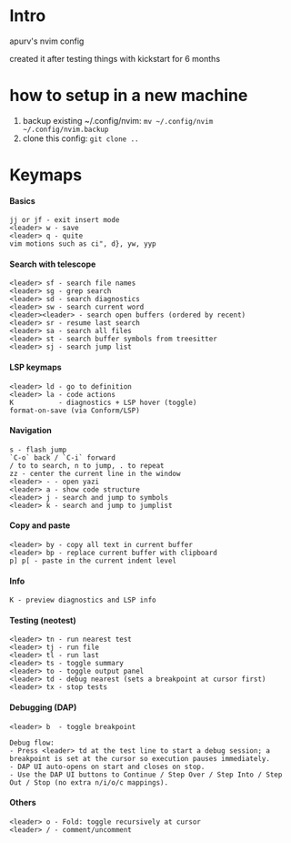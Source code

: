# Intro

apurv's nvim config

created it after testing things with kickstart for 6 months

# how to setup in a new machine

1. backup existing ~/.config/nvim: `mv ~/.config/nvim ~/.config/nvim.backup`
2. clone this config: `git clone ..`

# Keymaps

#### Basics

```
jj or jf - exit insert mode
<leader> w - save
<leader> q - quite
vim motions such as ci", d}, yw, yyp
```

#### Search with telescope

```
<leader> sf - search file names
<leader> sg - grep search
<leader> sd - search diagnostics
<leader> sw - search current word
<leader><leader> - search open buffers (ordered by recent)
<leader> sr - resume last search
<leader> sa - search all files
<leader> st - search buffer symbols from treesitter
<leader> sj - search jump list
```

#### LSP keymaps

```
<leader> ld - go to definition
<leader> la - code actions
K           - diagnostics + LSP hover (toggle)
format-on-save (via Conform/LSP)
```

#### Navigation

```
s - flash jump
`C-o` back / `C-i` forward
/ to to search, n to jump, . to repeat
zz - center the current line in the window
<leader> - - open yazi
<leader> a - show code structure
<leader> j - search and jump to symbols
<leader> k - search and jump to jumplist
```

#### Copy and paste

```
<leader> by - copy all text in current buffer
<leader> bp - replace current buffer with clipboard
p] p[ - paste in the current indent level
```

#### Info

```
K - preview diagnostics and LSP info
```

#### Testing (neotest)

```
<leader> tn - run nearest test
<leader> tj - run file
<leader> tl - run last
<leader> ts - toggle summary
<leader> to - toggle output panel
<leader> td - debug nearest (sets a breakpoint at cursor first)
<leader> tx - stop tests
```

#### Debugging (DAP)

```
<leader> b  - toggle breakpoint

Debug flow:
- Press <leader> td at the test line to start a debug session; a breakpoint is set at the cursor so execution pauses immediately.
- DAP UI auto-opens on start and closes on stop.
- Use the DAP UI buttons to Continue / Step Over / Step Into / Step Out / Stop (no extra n/i/o/c mappings).
```

#### Others

```
<leader> o - Fold: toggle recursively at cursor
<leader> / - comment/uncomment
```
